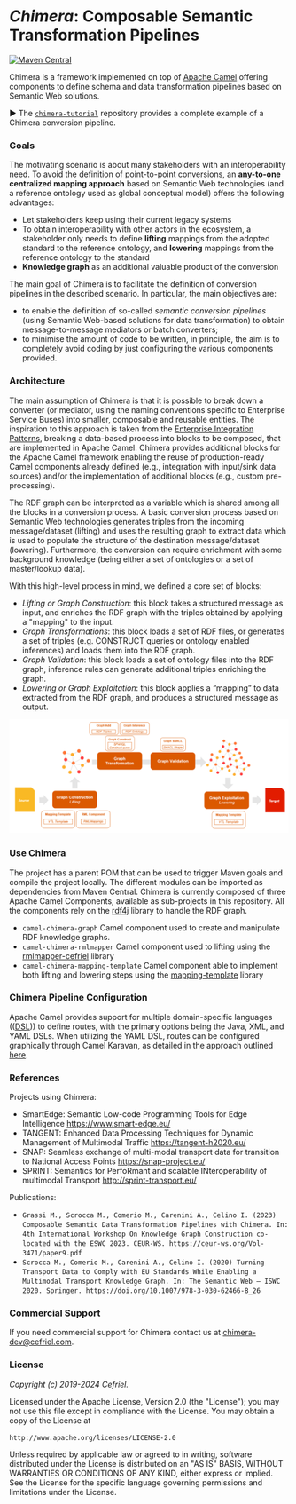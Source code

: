 _Chimera_: Composable Semantic Transformation Pipelines
===
[![Maven Central](https://img.shields.io/maven-central/v/com.cefriel/chimera.svg?label=Maven%20Central)](https://search.maven.org/artifact/com.cefriel/chimera
)

Chimera is a framework implemented on top of [Apache Camel](https://camel.apache.org/) offering components to define schema and data transformation pipelines based on Semantic Web solutions.

:arrow_forward: The [`chimera-tutorial`](https://github.com/cefriel/chimera-tutorial) repository provides a complete example of a Chimera conversion pipeline.

### Goals
The motivating scenario is about many stakeholders with an interoperability need. To avoid the definition of point-to-point conversions, an **any-to-one centralized mapping approach** based on Semantic Web technologies (and a reference ontology used as global conceptual model) offers the following advantages:

- Let stakeholders keep using their current legacy systems
- To obtain interoperability with other actors in the ecosystem, a stakeholder only needs to define **lifting** mappings from the adopted standard to the reference ontology, and **lowering** mappings from the reference ontology to the standard
- **Knowledge graph** as an additional valuable product of the conversion

The main goal of Chimera is to facilitate the definition of conversion pipelines in the described scenario. In particular, the main objectives are:

* to enable the definition of so-called _semantic conversion pipelines_ (using Semantic Web-based solutions for data transformation) to obtain message-to-message mediators or batch converters;
* to minimise the amount of code to be written, in principle, the aim is to completely avoid coding by just configuring the various components provided.

### Architecture
The main assumption of Chimera is that it is possible to break down a converter (or mediator, using the naming conventions specific to Enterprise Service Buses) into smaller, composable and reusable entities. The inspiration to this approach is taken from the [Enterprise Integration Patterns](https://www.enterpriseintegrationpatterns.com/), breaking a data-based process into blocks to be composed, that are implemented in Apache Camel. Chimera provides additional blocks for the Apache Camel framework enabling the reuse of production-ready Camel components already defined (e.g., integration with input/sink data sources) and/or the implementation of additional blocks (e.g., custom pre-processing).

The RDF graph can be interpreted as a variable which is shared among all the blocks in a conversion process. A basic conversion process based on Semantic Web technologies generates triples from the incoming message/dataset (lifting) and uses the resulting graph to extract data which is used to populate the structure of the destination message/dataset (lowering). Furthermore, the conversion can require enrichment with some background knowledge (being either a set of ontologies or a set of master/lookup data).

With this high-level process in mind, we defined a core set of blocks:

* _Lifting or Graph Construction_: this block takes a structured message as input, and enriches the RDF graph with the triples obtained by applying a "mapping" to the input.
* _Graph Transformations_: this block loads a set of RDF files, or generates a set of triples (e.g. CONSTRUCT queries or ontology enabled inferences) and loads them into the RDF graph.
* _Graph Validation_: this block loads a set of ontology files into the RDF graph, inference rules can generate additional triples enriching the graph.
* _Lowering or Graph Exploitation_: this block applies a “mapping” to data extracted from the RDF graph, and produces a structured message as output.

<p align="left"><img src="pipeline.png" alt="Generic pipeline" width="800"></p>

### Use Chimera
The project has a parent POM that can be used to trigger Maven goals and compile the project locally. The different modules can be imported as dependencies from Maven Central.
Chimera is currently composed of three Apache Camel Components, available as sub-projects in this repository. All the components rely on the [rdf4j](https://rdf4j.org/) library to handle the RDF graph.

- `camel-chimera-graph` Camel component used to create and manipulate RDF knowledge graphs.
- `camel-chimera-rmlmapper` Camel component used to lifting using the [rmlmapper-cefriel](https://github.com/cefriel/rmlmapper-cefriel) library 
- `camel-chimera-mapping-template` Camel component able to implement both lifting and lowering steps using the [mapping-template](https://github.com/cefriel/mapping-template) library

### Chimera Pipeline Configuration

Apache Camel provides support for multiple domain-specific languages
(([DSL](https://camel.apache.org/manual/dsl.html))) to define routes,
with the primary options being the Java, XML, and YAML DSLs. When
utilizing the YAML DSL, routes can be configured graphically through
Camel Karavan, as detailed in the approach outlined
[here](./karavan/).

### References

Projects using Chimera:

- SmartEdge: Semantic Low-code Programming Tools for Edge Intelligence https://www.smart-edge.eu/
- TANGENT: Enhanced Data Processing Techniques for Dynamic Management of Multimodal Traffic https://tangent-h2020.eu/
- SNAP: Seamless exchange of multi-modal transport data for transition to National Access Points https://snap-project.eu/
- SPRINT: Semantics for PerfoRmant and scalable INteroperability of multimodal Transport http://sprint-transport.eu/

Publications:
- `Grassi M., Scrocca M., Comerio M., Carenini A., Celino I. (2023) Composable Semantic Data Transformation Pipelines with Chimera. In: 4th International Workshop On Knowledge Graph Construction co-located with the ESWC 2023. CEUR-WS. https://ceur-ws.org/Vol-3471/paper9.pdf`
- `Scrocca M., Comerio M., Carenini A., Celino I. (2020) Turning Transport Data to Comply with EU Standards While Enabling a Multimodal Transport Knowledge Graph. In: The Semantic Web – ISWC 2020. Springer. https://doi.org/10.1007/978-3-030-62466-8_26`

### Commercial Support

If you need commercial support for Chimera contact us at [chimera-dev@cefriel.com](mailto:chimera-dev@cefriel.com).

### License

_Copyright (c) 2019-2024 Cefriel._

Licensed under the Apache License, Version 2.0 (the "License");
you may not use this file except in compliance with the License.
You may obtain a copy of the License at

    http://www.apache.org/licenses/LICENSE-2.0

Unless required by applicable law or agreed to in writing, software
distributed under the License is distributed on an "AS IS" BASIS,
WITHOUT WARRANTIES OR CONDITIONS OF ANY KIND, either express or implied.
See the License for the specific language governing permissions and
limitations under the License.
